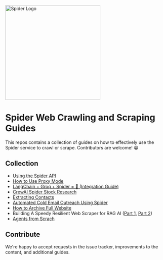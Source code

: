 <a href="https://spider.cloud" target="_blank">
  <picture>
    <source media="(prefers-color-scheme: dark)" srcset="images/spider-logo-github-dark.png" style="max-width: 100%; width: 300px; margin-bottom: 20px">
    <img alt="Spider Logo" src="/images/spider-logo-github-light.png" width="300px">
  </picture>
</a>

# Spider Web Crawling and Scraping Guides
This repos contains a collection of guides on how to effectively use the Spider service to crawl or scrape. Contributors are welcome! 😁

## Collection

- [Using the Spider API](spider-api.md)
- [How to Use Proxy Mode](proxy-mode.md)
- [LangChain + Groq + Spider = 🚀 (Integration Guide)](langchain-groq.md)
- [CrewAI Spider Stock Research](crewai-spider-research-agent.md)
- [Extracting Contacts](extracting-contacts.md)
- [Automated Cold Email Outreach Using Spider](auto-email-response-outreach.md)
- [How to Archive Full Website](website-archiving.md)
- Building A Speedy Resilient Web Scraper for RAG AI ([Part 1](building-a-speedy-resilient-web-scraper-for-rag-ai-part1-preparing.md), [Part 2](building-a-speedy-resilient-web-scraper-for-rag-ai-part2-scaling-up.md))
- [Agents from Scrach](ai-agent-from-scratch.md)

## Contribute

We're happy to accept requests in the issue tracker, improvements to the content, and additional guides.
